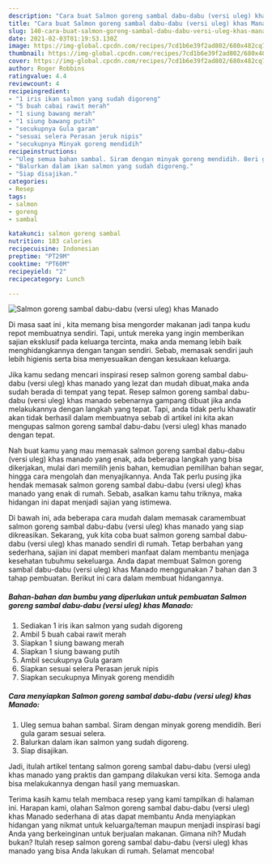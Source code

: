 ```yaml
---
description: "Cara buat Salmon goreng sambal dabu-dabu (versi uleg) khas Manado yang lezat dan Mudah Dibuat"
title: "Cara buat Salmon goreng sambal dabu-dabu (versi uleg) khas Manado yang lezat dan Mudah Dibuat"
slug: 140-cara-buat-salmon-goreng-sambal-dabu-dabu-versi-uleg-khas-manado-yang-lezat-dan-mudah-dibuat
date: 2021-02-03T01:19:53.130Z
image: https://img-global.cpcdn.com/recipes/7cd1b6e39f2ad802/680x482cq70/salmon-goreng-sambal-dabu-dabu-versi-uleg-khas-manado-foto-resep-utama.jpg
thumbnail: https://img-global.cpcdn.com/recipes/7cd1b6e39f2ad802/680x482cq70/salmon-goreng-sambal-dabu-dabu-versi-uleg-khas-manado-foto-resep-utama.jpg
cover: https://img-global.cpcdn.com/recipes/7cd1b6e39f2ad802/680x482cq70/salmon-goreng-sambal-dabu-dabu-versi-uleg-khas-manado-foto-resep-utama.jpg
author: Roger Robbins
ratingvalue: 4.4
reviewcount: 4
recipeingredient:
- "1 iris ikan salmon yang sudah digoreng"
- "5 buah cabai rawit merah"
- "1 siung bawang merah"
- "1 siung bawang putih"
- "secukupnya Gula garam"
- "sesuai selera Perasan jeruk nipis"
- "secukupnya Minyak goreng mendidih"
recipeinstructions:
- "Uleg semua bahan sambal. Siram dengan minyak goreng mendidih. Beri gula garam sesuai selera."
- "Balurkan dalam ikan salmon yang sudah digoreng."
- "Siap disajikan."
categories:
- Resep
tags:
- salmon
- goreng
- sambal

katakunci: salmon goreng sambal 
nutrition: 183 calories
recipecuisine: Indonesian
preptime: "PT29M"
cooktime: "PT60M"
recipeyield: "2"
recipecategory: Lunch

---
```



![Salmon goreng sambal dabu-dabu (versi uleg) khas Manado](https://img-global.cpcdn.com/recipes/7cd1b6e39f2ad802/680x482cq70/salmon-goreng-sambal-dabu-dabu-versi-uleg-khas-manado-foto-resep-utama.jpg)

Di masa  saat ini , kita memang bisa mengorder makanan jadi tanpa kudu repot membuatnya sendiri. Tapi, untuk mereka yang ingin memberikan sajian eksklusif pada keluarga tercinta, maka anda memang lebih baik menghidangkannya dengan tangan sendiri. Sebab, memasak sendiri jauh lebih higienis serta bisa menyesuaikan dengan kesukaan keluarga.

Jika kamu sedang mencari inspirasi resep salmon goreng sambal dabu-dabu (versi uleg) khas manado yang lezat dan mudah dibuat,maka anda sudah berada di tempat yang tepat. Resep salmon goreng sambal dabu-dabu (versi uleg) khas manado  sebenarnya gampang dibuat jika anda melakukannya dengan langkah yang tepat. Tapi, anda tidak perlu khawatir akan tidak berhasil dalam membuatnya 
sebab di artikel ini kita akan mengupas salmon goreng sambal dabu-dabu (versi uleg) khas manado dengan tepat.  



Nah buat kamu yang mau memasak salmon goreng sambal dabu-dabu (versi uleg) khas manado yang enak, ada beberapa langkah yang bisa dikerjakan, mulai dari memilih jenis bahan, kemudian pemilihan bahan segar, hingga cara mengolah dan menyajikannya. Anda Tak perlu pusing jika hendak memasak salmon goreng sambal dabu-dabu (versi uleg) khas manado yang enak di rumah. Sebab, asalkan kamu  tahu triknya, maka hidangan ini dapat menjadi sajian yang istimewa.

Di bawah ini, ada beberapa cara mudah dalam memasak caramembuat salmon goreng sambal dabu-dabu (versi uleg) khas manado yang siap dikreasikan. Sekarang, yuk kita coba buat salmon goreng sambal dabu-dabu (versi uleg) khas manado sendiri di rumah. Tetap berbahan yang sederhana, sajian ini dapat memberi manfaat dalam membantu menjaga kesehatan tubuhmu sekeluarga. Anda dapat membuat Salmon goreng sambal dabu-dabu (versi uleg) khas Manado menggunakan 7 bahan dan 3 tahap pembuatan. Berikut ini cara dalam membuat hidangannya.

<!--inarticleads1-->

##### Bahan-bahan dan bumbu yang diperlukan untuk pembuatan Salmon goreng sambal dabu-dabu (versi uleg) khas Manado:

1. Sediakan 1 iris ikan salmon yang sudah digoreng
1. Ambil 5 buah cabai rawit merah
1. Siapkan 1 siung bawang merah
1. Siapkan 1 siung bawang putih
1. Ambil secukupnya Gula garam
1. Siapkan sesuai selera Perasan jeruk nipis
1. Siapkan secukupnya Minyak goreng mendidih




<!--inarticleads2-->

##### Cara menyiapkan Salmon goreng sambal dabu-dabu (versi uleg) khas Manado:

1. Uleg semua bahan sambal. Siram dengan minyak goreng mendidih. Beri gula garam sesuai selera.
1. Balurkan dalam ikan salmon yang sudah digoreng.
1. Siap disajikan.




Jadi, itulah artikel tentang  salmon goreng sambal dabu-dabu (versi uleg) khas manado  yang praktis dan gampang dilakukan versi kita. Semoga anda bisa melakukannya dengan hasil yang memuaskan. 

Terima kasih kamu telah membaca resep yang kami tampilkan di halaman ini. Harapan kami, olahan  Salmon goreng sambal dabu-dabu (versi uleg) khas Manado sederhana di atas dapat membantu Anda menyiapkan hidangan yang nikmat untuk keluarga/teman maupun menjadi inspirasi bagi Anda yang berkeinginan untuk berjualan makanan. Gimana nih? Mudah bukan? Itulah resep salmon goreng sambal dabu-dabu (versi uleg) khas manado yang bisa Anda lakukan di rumah. Selamat mencoba!

